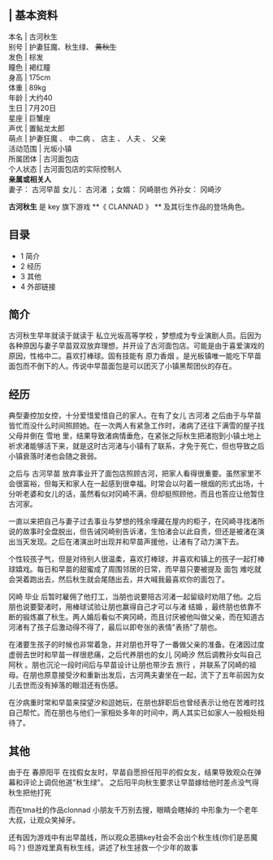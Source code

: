 |  **基本资料**  
---  
本名  |  古河秋生   
别号  |  护妻狂魔、秋生绿、 ~~黄秋生~~  
发色  |  棕发   
瞳色  |  褐红瞳   
身高  |  175cm   
体重  |  89kg   
年龄  |  大约40   
生日  |  7月20日   
星座  |  巨蟹座   
声优  |  置鲇龙太郎   
萌点  |  护妻狂魔  、  中二病  、  店主  、  人夫  、  父亲   
活动范围  |  光坂小镇   
所属团体  |  古河面包店   
个人状态  |  古河面包店的实际控制人   
**亲属或相关人**  
妻子：  古河早苗  女儿：  古河渚  ；女婿：  冈崎朋也  外孙女：  冈崎汐  
  
**古河秋生** 是  key  旗下游戏 **《 CLANNAD  》 ** 及其衍生作品的登场角色。

##  目录

  * 1  简介 
  * 2  经历 
  * 3  其他 
  * 4  外部链接 

##  简介

古河秋生早年就读于就读于  私立光坂高等学校
，梦想成为专业演剧人员。后因为各种原因与妻子早苗双双放弃理想，并开设了古河面包店。可能是由于喜爱演戏的原因，性格中二。喜欢打棒球。固有技能有  原力香烟
。是光板镇唯一能吃下早苗面包而不倒下的人。传说中早苗面包是可以团灭了小镇黑帮团伙的存在。

##  经历

典型妻控加女控，十分爱惜爱惜自己的家人。在有了女儿  古河渚
之后由于与早苗皆忙而没什么时间照顾她。在一次两人有紧急工作时，渚病了还往下满雪的屋子找父母并倒在  雪地
里，结果导致渚病情垂危，在紧张之际秋生把渚抱到小镇土地上祈求渚能够活下来，就是这时古河渚与小镇有了联系，才免于死亡，但也导致之后小镇衰落时渚也会随之衰弱。

之后与  古河早苗
放弃事业开了面包店照顾古河，把家人看得很重要。虽然家里不会很富裕，但每天和家人在一起感到很幸福。时常会以叼着一根烟的形式出场，十分听老婆和女儿的话，虽然看似对冈崎不满，但却挺照顾他，而且也答应让他暂住古河家。

一直以来把自己与妻子过去事业与梦想的残余埋藏在屋内的柜子，在冈崎寻找渚所说的故事时全盘脱出，但告诫冈崎别告诉渚，生怕渚会以此自责，但还是被渚在演出当天发现。之后在渚演出时出现并和早苗声援他，让渚有了动力演下去。

个性较孩子气，但是对待别人很温柔，喜欢打棒球，并喜欢和镇上的孩子一起打棒球嬉戏。每日和早苗的甜蜜成了周围邻居的日常，而早苗只要被提及  面包
难吃就会哭着跑出去，然后秋生就会尾随出去，并大喊我最喜欢你的面包了。

冈崎  毕业  后暂时雇佣了他打工，当朋也说要陪古河渚一起留级时劝阻了他。之后朋也说要娶渚时，用棒球试验让朋也赢得自己才可以与渚  结婚
，最终朋也依靠不断的锻炼赢了秋生。两人婚后看似不爽冈崎，而且讨厌被他叫做父亲，而在知道古河渚有了孩子后激动得不得了，最后以即夸张的表情"表扬"了朋也。

在渚要生孩子的时候也非常着急，并对朋也开导了一番做父亲的准备。在渚因过度虚弱去世时和早苗一样很悲痛，之后代养朋也的女儿  冈崎汐  然后调教孙女叫自己阿秋
。朋也沉沦一段时间后与早苗设计让朋也带汐去  旅行
，并联系了冈崎的祖母。在朋也原意接受汐和重新出发后，古河两夫妻坐在一起，流下了五年前因为女儿去世而没有掉落的眼泪还有伤感。

在汐病重时常和早苗来探望汐和逗她玩，在朋也辞职后也曾经表示让他在苦难时找自己帮忙。而在朋也与他们一家相处多年的时间中，两人其实已如家人一般相处相待了。

##  其他

由于在  春原阳平  在找假女友时，早苗自愿担任阳平的假女友，结果导致观众在弹幕和评论上调侃他道"秋生绿"。
之后阳平向秋生要求让早苗嫁给他时差点没气得秋生把他打死

而在tma社的作品clonnad  小朋友千万别去搜，眼睛会瞎掉的  中形象为一个老年大叔，让观众笑掉牙。

还有因为游戏中有出早苗线，所以观众恶搞key社会不会出个秋生线(你们是恶魔吗？)  但游戏里真有秋生线，讲述了秋生拯救一个少年的故事